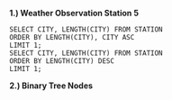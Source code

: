 **1.) Weather Observation Station 5**
```
SELECT CITY, LENGTH(CITY) FROM STATION
ORDER BY LENGTH(CITY), CITY ASC
LIMIT 1;
SELECT CITY, LENGTH(CITY) FROM STATION
ORDER BY LENGTH(CITY) DESC
LIMIT 1;
```

**2.) Binary Tree Nodes**
```

```